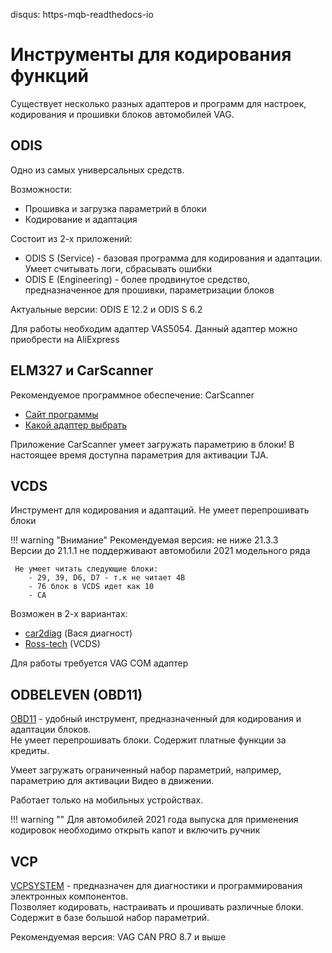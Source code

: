 disqus: https-mqb-readthedocs-io
# Инструменты для кодирования функций

Существует несколько разных адаптеров и программ для настроек, кодирования и прошивки блоков автомобилей VAG.

## ODIS

Одно из самых универсальных средств. 

Возможности:  

* Прошивка и загрузка параметрий в блоки  
* Кодирование и адаптация

Состоит из 2-х приложений:

* ODIS S (Service) - базовая программа для кодирования и адаптации. Умеет считывать логи, сбрасывать ошибки
* ODIS E (Engineering) - более продвинутое средство, предназначенное для прошивки, параметризации блоков

Актуальные версии: ODIS E 12.2 и ODIS S 6.2  

Для работы необходим адаптер VAS5054. Данный адаптер можно приобрести на AliExpress

## ELM327 и CarScanner

Рекомендуемое программное обеспечение: CarScanner  

* [Сайт программы](https://www.carscanner.info/)
* [Какой адаптер выбрать](https://www.carscanner.info/ru/choosing-obdii-adapter/)

Приложение CarScanner умеет загружать параметрию в блоки! В настоящее время доступна параметрия для активации TJA.

## VCDS

Инструмент для кодирования и адаптаций. Не умеет перепрошивать блоки

!!! warning "Внимание"
    Рекомендуемая версия: не ниже 21.3.3  
    Версии до 21.1.1 не поддерживают автомобили 2021 модельного ряда  

     Не умеет читать следующие блоки:  
        - 29, 39, D6, D7 - т.к не читает 4B  
        - 76 блок в VCDS идет как 10  
        - CA

Возможен в 2-х вариантах: 

* [car2diag](https://car2diag.ru/) (Вася диагност)
* [Ross-tech](https://www.ross-tech.com/) (VCDS)

Для работы требуется VAG COM адаптер

## ODBELEVEN (OBD11)

[OBD11](https://obdeleven.com/) - удобный инструмент, предназначенный для кодирования и адаптации блоков.  
Не умеет перепрошивать блоки. Содержит платные функции за кредиты.  

Умеет загружать ограниченный набор параметрий, например, параметрию для активации Видео в движении.  

Работает только на мобильных устройствах.

!!! warning ""
    Для автомобилей 2021 года выпуска для применения кодировок необходимо открыть капот и включить ручник

## VCP

[VCPSYSTEM](http://vcpsystem.ru/) - предназначен для диагностики и программирования электронных компонентов.  
Позволяет кодировать, настраивать и прошивать различные блоки. Содержит в базе большой набор параметрий.  

Рекомендуемая версия: VAG CAN PRO 8.7 и выше